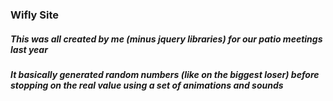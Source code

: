 ### Wifly Site

##### This was all created by me (minus jquery libraries) for our patio meetings last year
##### It basically generated random numbers (like on the biggest loser) before stopping on the real value using a set of animations and sounds
